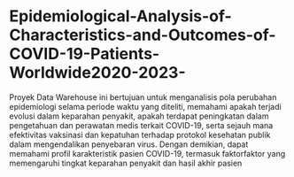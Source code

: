 # Epidemiological-Analysis-of-Characteristics-and-Outcomes-of-COVID-19-Patients-Worldwide2020-2023-
Proyek Data Warehouse ini  bertujuan untuk menganalisis pola perubahan epidemiologi selama periode waktu yang diteliti, memahami apakah terjadi evolusi dalam keparahan penyakit, apakah terdapat peningkatan dalam pengetahuan dan perawatan medis terkait COVID-19, serta sejauh mana efektivitas vaksinasi  dan kepatuhan terhadap protokol kesehatan publik dalam mengendalikan penyebaran virus. Dengan demikian, dapat memahami profil karakteristik pasien COVID-19, termasuk faktorfaktor yang memengaruhi tingkat keparahan penyakit dan hasil akhir pasien
